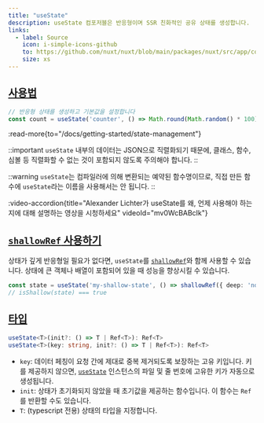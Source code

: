 ```yaml
---
title: "useState"
description: useState 컴포저블은 반응형이며 SSR 친화적인 공유 상태를 생성합니다.
links:
  - label: Source
    icon: i-simple-icons-github
    to: https://github.com/nuxt/nuxt/blob/main/packages/nuxt/src/app/composables/state.ts
    size: xs
---
```


## [사용법](#usage)

```ts
// 반응형 상태를 생성하고 기본값을 설정합니다
const count = useState('counter', () => Math.round(Math.random() * 100))
```

:read-more{to="/docs/getting-started/state-management"}

::important
`useState` 내부의 데이터는 JSON으로 직렬화되기 때문에, 클래스, 함수, 심볼 등 직렬화할 수 없는 것이 포함되지 않도록 주의해야 합니다.
::

::warning
`useState`는 컴파일러에 의해 변환되는 예약된 함수명이므로, 직접 만든 함수에 `useState`라는 이름을 사용해서는 안 됩니다.
::

:video-accordion{title="Alexander Lichter가 useState를 왜, 언제 사용해야 하는지에 대해 설명하는 영상을 시청하세요" videoId="mv0WcBABcIk"}

## [`shallowRef` 사용하기](#using-shallowref)

상태가 깊게 반응형일 필요가 없다면, `useState`를 [`shallowRef`](https://vuejs.org/api/reactivity-advanced.html#shallowref)와 함께 사용할 수 있습니다. 상태에 큰 객체나 배열이 포함되어 있을 때 성능을 향상시킬 수 있습니다.

```ts
const state = useState('my-shallow-state', () => shallowRef({ deep: 'not reactive' }))
// isShallow(state) === true
```

## [타입](#type)

```ts
useState<T>(init?: () => T | Ref<T>): Ref<T>
useState<T>(key: string, init?: () => T | Ref<T>): Ref<T>
```

- `key`: 데이터 페칭이 요청 간에 제대로 중복 제거되도록 보장하는 고유 키입니다. 키를 제공하지 않으면, [`useState`](/docs/api/composables/use-state) 인스턴스의 파일 및 줄 번호에 고유한 키가 자동으로 생성됩니다.
- `init`: 상태가 초기화되지 않았을 때 초기값을 제공하는 함수입니다. 이 함수는 `Ref`를 반환할 수도 있습니다.
- `T`: (typescript 전용) 상태의 타입을 지정합니다.
